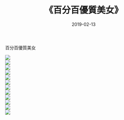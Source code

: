 ﻿---
layout: post
title:  《百分百優質美女》
date:   2019-02-13
img: http://pic.660000.xyz/1:down/唯美/2019/百分百優質美女/000.jpg
categories: [美女, 清纯, 唯美]
---

百分百優質美女

  ![](http://pic.660000.xyz/1:down/唯美/2019/百分百優質美女/001.jpg) <br> ![](http://pic.660000.xyz/1:down/唯美/2019/百分百優質美女/002.jpg) <br> ![](http://pic.660000.xyz/1:down/唯美/2019/百分百優質美女/003.jpg) <br> ![](http://pic.660000.xyz/1:down/唯美/2019/百分百優質美女/004.jpg) <br> ![](http://pic.660000.xyz/1:down/唯美/2019/百分百優質美女/005.jpg) <br> ![](http://pic.660000.xyz/1:down/唯美/2019/百分百優質美女/006.jpg) <br> ![](http://pic.660000.xyz/1:down/唯美/2019/百分百優質美女/007.jpg) <br> ![](http://pic.660000.xyz/1:down/唯美/2019/百分百優質美女/008.jpg) <br> ![](http://pic.660000.xyz/1:down/唯美/2019/百分百優質美女/009.jpg) <br> ![](http://pic.660000.xyz/1:down/唯美/2019/百分百優質美女/010.jpg) <br> ![](http://pic.660000.xyz/1:down/唯美/2019/百分百優質美女/011.jpg) <br> ![](http://pic.660000.xyz/1:down/唯美/2019/百分百優質美女/012.jpg) <br>